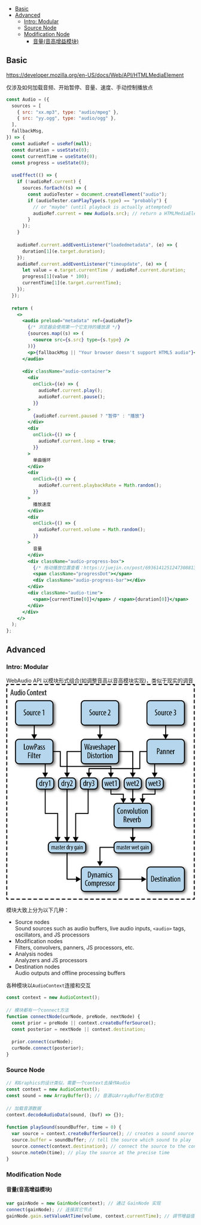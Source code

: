 - [Basic](#basic)
- [Advanced](#advanced)
  - [Intro: Modular](#intro-modular)
  - [Source Node](#source-node)
  - [Modification Node](#modification-node)
    - [音量(音高增益模块)](#音量音高增益模块)

## Basic

https://developer.mozilla.org/en-US/docs/Web/API/HTMLMediaElement

仅涉及如何加载音频、开始暂停、音量、速度、手动控制播放点

```jsx
const Audio = ({
  sources = [
    { src: "xx.mp3", type: "audio/mpeg" },
    { src: "yy.ogg", type: "audio/ogg" },
  ],
  fallbackMsg,
}) => {
  const audioRef = useRef(null);
  const duration = useState(0);
  const currentTime = useState(0);
  const progress = useState(0);

  useEffect(() => {
    if (!audioRef.current) {
      sources.forEach((s) => {
        const audioTester = document.createElement("audio");
        if (audioTester.canPlayType(s.type) == "probably") {
          // or "maybe" (until playback is actually attempted)
          audioRef.current = new Audio(s.src); // return a HTMLMediaElement
        }
      });
    }

    audioRef.current.addEventListener("loadedmetadata", (e) => {
      duration[1](e.target.duration);
    });
    audioRef.current.addEventListener("timeupdate", (e) => {
      let value = e.target.currentTime / audioRef.current.duration;
      progress[1](value * 100);
      currentTime[1](e.target.currentTime);
    });
  });

  return (
    <>
      <audio preload="metadata" ref={audioRef}>
        {/* 浏览器会使用第一个它支持的播放源 */}
        {sources.map((s) => (
          <source src={s.src} type={s.type} />
        ))}
        <p>{fallbackMsg || "Your browser doesn't support HTML5 audio"}</p>
      </audio>

      <div className="audio-container">
        <div
          onClick={(e) => {
            audioRef.current.play();
            audioRef.current.pause();
          }}
        >
          {audioRef.current.paused ? "暂停" : "播放"}
        </div>
        <div
          onClick={() => {
            audioRef.current.loop = true;
          }}
        >
          单曲循环
        </div>
        <div
          onClick={() => {
            audioRef.current.playbackRate = Math.random();
          }}
        >
          播放速度
        </div>
        <div
          onClick={() => {
            audioRef.current.volume = Math.random();
          }}
        >
          音量
        </div>
        <div className="audio-progress-box">
          {/* 拖动播放位置查看：https://juejin.cn/post/6936141251247308813 */}
          <span className="progressDot"></span>
          <div className="audio-progress-bar"></div>
        </div>
        <div className="audio-time">
          <span>{currentTime[0]}</span> / <span>{duration[0]}</span>
        </div>
      </div>
    </>
  );
};
```

## Advanced

### Intro: Modular

WebAudio API 以模块形式组合(如调整音高以音高模块实现)，类似于现实的调音
![audio-modular-synth](../assets/audio-modular-synth.png)

模块大致上分为以下几种：

- Source nodes<br/>
  Sound sources such as audio buffers, live audio inputs, `<audio>` tags, oscillators, and JS processors
- Modification nodes<br/>
  Filters, convolvers, panners, JS processors, etc.
- Analysis nodes<br/>
  Analyzers and JS processors
- Destination nodes<br/>
  Audio outputs and offline processing buffers

各种模块以`AudioContext`连接和交互

```js
const context = new AudioContext();

// 模块都有一个connect方法
function connectNode(curNode, preNode, nextNode) {
  const prior = preNode || context.createBufferSource();
  const posterior = nextNode || context.destination;

  prior.connect(curNode);
  curNode.connect(posterior);
}
```

### Source Node

```js
// 和Graphics的设计类似，需要一个context去操作Audio
const context = new AudioContext();
const sound = new ArrayBuffer(); // 音源以ArrayBuffer形式存在

// 加载音源数据
context.decodeAudioData(sound, (buf) => {});

function playSound(soundBuffer, time = 0) {
  var source = context.createBufferSource(); // creates a sound source
  source.buffer = soundBuffer; // tell the source which sound to play
  source.connect(context.destination); // connect the source to the context's destination (the speakers)
  source.noteOn(time); // play the source at the precise time
}
```

### Modification Node

#### 音量(音高增益模块)

```js
var gainNode = new GainNode(context); // 通过 GainNode 实现
connect(gainNode); // 连接其它节点
gainNode.gain.setValueAtTime(volume, context.currentTime); // 调节增益值(音量)
```
